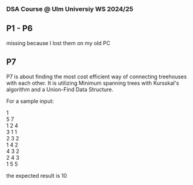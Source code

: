 ### DSA Course @ Ulm Universiy WS 2024/25

## P1 - P6
missing because I lost them on my old PC

## P7
P7 is about finding the most cost efficient way of connecting treehouses with each other.
It is utilizing Minimum spanning trees with Kursskal's algorithm and a Union-Find Data Structure.

For a sample input:

1\
5 7\
1 2 4\
3 1 1\
2 3 2\
1 4 2\
4 3 2\
2 4 3\
1 5 5

the expected result is 10
